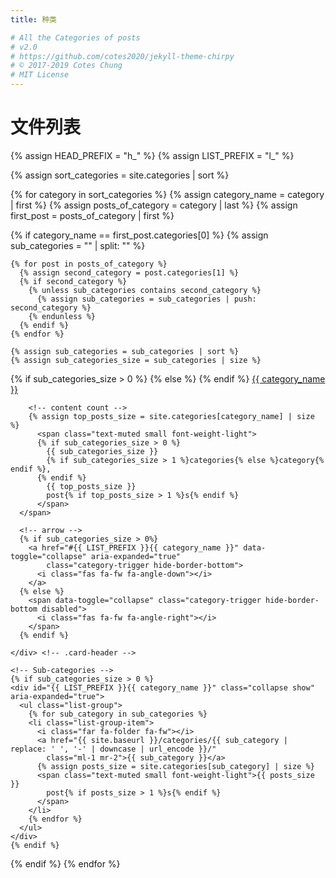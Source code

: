 ```yaml
---
title: 种类

# All the Categories of posts
# v2.0
# https://github.com/cotes2020/jekyll-theme-chirpy
# © 2017-2019 Cotes Chung
# MIT License
---
```


# 文件列表

{% assign HEAD_PREFIX = "h_" %}
{% assign LIST_PREFIX = "l_" %}

{% assign sort_categories = site.categories | sort %}

{% for category in sort_categories %}
  {% assign category_name = category | first %}
  {% assign posts_of_category = category | last %}
  {% assign first_post = posts_of_category | first %}

  {% if category_name == first_post.categories[0] %}
    {% assign sub_categories = "" | split: "" %}

    {% for post in posts_of_category %}
      {% assign second_category = post.categories[1] %}
      {% if second_category %}
        {% unless sub_categories contains second_category %}
          {% assign sub_categories = sub_categories | push: second_category %}
        {% endunless %}
      {% endif %}
    {% endfor %}

    {% assign sub_categories = sub_categories | sort %}
    {% assign sub_categories_size = sub_categories | size %}

  <div class="card categories">
    <!-- top-category -->
    <div class="card-header d-flex justify-content-between hide-border-bottom"
        id="{{ HEAD_PREFIX }}{{ category_name }}">
      <span>
        {% if sub_categories_size > 0 %}
          <i class="far fa-folder-open fa-fw"></i>
        {% else %}
          <i class="far fa-folder fa-fw"></i>
        {% endif %}
          <a href="{{ site.baseurl }}/categories/{{ category_name | replace: ' ', '-' | downcase | url_encode }}/"
              class="ml-1 mr-2">
            {{ category_name }}
          </a>

        <!-- content count -->
        {% assign top_posts_size = site.categories[category_name] | size %}
          <span class="text-muted small font-weight-light">
          {% if sub_categories_size > 0 %}
            {{ sub_categories_size }}
            {% if sub_categories_size > 1 %}categories{% else %}category{% endif %},
          {% endif %}
            {{ top_posts_size }}
            post{% if top_posts_size > 1 %}s{% endif %}
          </span>
      </span>

      <!-- arrow -->
      {% if sub_categories_size > 0%}
        <a href="#{{ LIST_PREFIX }}{{ category_name }}" data-toggle="collapse" aria-expanded="true"
            class="category-trigger hide-border-bottom">
          <i class="fas fa-fw fa-angle-down"></i>
        </a>
      {% else %}
        <span data-toggle="collapse" class="category-trigger hide-border-bottom disabled">
          <i class="fas fa-fw fa-angle-right"></i>
        </span>
      {% endif %}

    </div> <!-- .card-header -->

    <!-- Sub-categories -->
    {% if sub_categories_size > 0 %}
    <div id="{{ LIST_PREFIX }}{{ category_name }}" class="collapse show" aria-expanded="true">
      <ul class="list-group">
        {% for sub_category in sub_categories %}
        <li class="list-group-item">
          <i class="far fa-folder fa-fw"></i>
          <a href="{{ site.baseurl }}/categories/{{ sub_category | replace: ' ', '-' | downcase | url_encode }}/"
            class="ml-1 mr-2">{{ sub_category }}</a>
          {% assign posts_size = site.categories[sub_category] | size %}
          <span class="text-muted small font-weight-light">{{ posts_size }}
            post{% if posts_size > 1 %}s{% endif %}
          </span>
        </li>
        {% endfor %}
      </ul>
    </div>
    {% endif %}

  </div> <!-- .card -->

  {% endif %}
{% endfor %}
